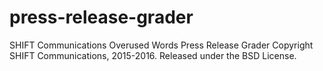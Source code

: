 # press-release-grader
SHIFT Communications Overused Words Press Release Grader
Copyright SHIFT Communications, 2015-2016. Released under the BSD License.
